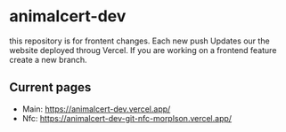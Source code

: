 # animalcert-dev
this repository is for frontent changes. 
Each new push Updates our the website deployed throug Vercel.
If you are working on a frontend feature create a new branch.

## Current pages
* Main: https://animalcert-dev.vercel.app/
* Nfc: https://animalcert-dev-git-nfc-morplson.vercel.app/
